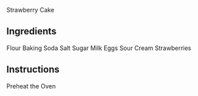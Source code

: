 Strawberry Cake

## Ingredients
Flour
Baking Soda
Salt
Sugar
Milk
Eggs
Sour Cream
Strawberries

## Instructions
Preheat the Oven 
